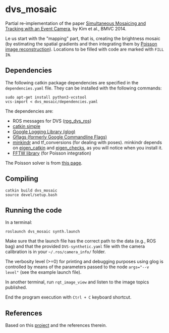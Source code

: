 # dvs_mosaic

Partial re-implementation of the paper  [Simultaneous Mosaicing and Tracking with an Event Camera](http://www.bmva.org/bmvc/2014/papers/paper066/), by Kim et al., BMVC 2014.

Le us start with the "mapping" part, that is, creating the brightness mosaic (by estimating the spatial gradients and then integrating them by [Poisson image reconstruction](https://en.wikipedia.org/wiki/Gradient-domain_image_processing)). Locations to be filled with code are marked with `FILL IN`.


## Dependencies

The following catkin package dependencies are specified in the `dependencies.yaml` file. They can be installed with the following commands:

	sudo apt-get install python3-vcstool
	vcs-import < dvs_mosaic/dependencies.yaml

The dependencies are:
- ROS messages for DVS ([rpg_dvs_ros](https://github.com/uzh-rpg/rpg_dvs_ros))
- [catkin simple](https://github.com/catkin/catkin_simple)
- [Google Logging Library (glog)](https://github.com/catkin/catkin_simple.git)
- [Gflags (formerly Google Commandline Flags)](https://github.com/ethz-asl/gflags_catkin)
- [minkindr](https://github.com/ethz-asl/minkindr) and tf_conversions (for dealing with poses). minkindr depends on [eigen_catkin](https://github.com/ethz-asl/eigen_catkin.git) and [eigen_checks](https://github.com/ethz-asl/eigen_checks.git), as you will notice when you install it.
- [FFTW library](https://launchpad.net/ubuntu/+source/fftw3) (for Poisson integration)


The Poisson solver is from [this page](https://kluge.in-chemnitz.de/opensource/poisson_pde/).

## Compiling

	catkin build dvs_mosaic
	source devel/setup.bash

## Running the code

In a terminal:

	roslaunch dvs_mosaic synth.launch
	
Make sure that the launch file has the correct path to the data (e.g., ROS bag) and that the provided `DVS-synthetic.yaml` file with the camera calibration is in your `~/.ros/camera_info/` folder.

The verbosity level (>=0) for printing and debugging purposes using glog is controlled by means of the parameters passed to the node `args="--v level"` (see the example launch file).

In another terminal, run `rqt_image_view` and listen to the image topics published.

End the program execution with `Ctrl + C` keyboard shortcut.

## References

Based on this [project](https://github.com/uzh-rpg/rpg_image_reconstruction_from_events) and the references therein.
